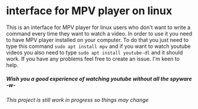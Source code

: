 # interface for MPV player on linux

This is an interface for MPV player for linux users who don't want to write a command every time they want to watch a video. In order to use it you need to have MPV player installed on your computer. To do that you just need to type this command `sudo apt install mpv` and if you want to watch youtube videos you also need to type `sudo apt install youtube-dl` and it should work. If you have any problems feel free to create an issue. I'm keen to help.

##### Wish you a good experience of watching youtube without all the spyware -w-

###### This project is still work in progress so things may change

